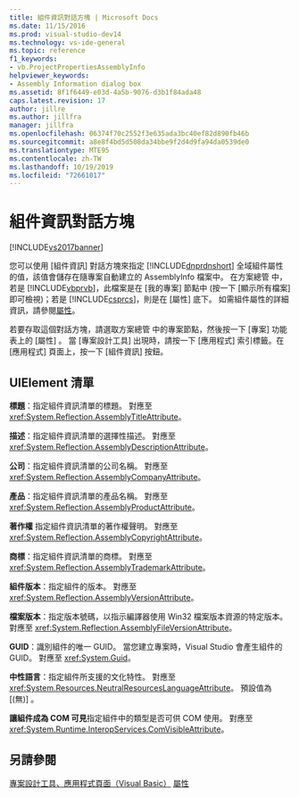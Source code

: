 ```yaml
---
title: 組件資訊對話方塊 | Microsoft Docs
ms.date: 11/15/2016
ms.prod: visual-studio-dev14
ms.technology: vs-ide-general
ms.topic: reference
f1_keywords:
- vb.ProjectPropertiesAssemblyInfo
helpviewer_keywords:
- Assembly Information dialog box
ms.assetid: 8f1f6449-e03d-4a5b-9076-d3b1f84ada48
caps.latest.revision: 17
author: jillre
ms.author: jillfra
manager: jillfra
ms.openlocfilehash: 06374f70c2552f3e635ada3bc40ef82d890fb46b
ms.sourcegitcommit: a8e8f4bd5d508da34bbe9f2d4d9fa94da0539de0
ms.translationtype: MTE95
ms.contentlocale: zh-TW
ms.lasthandoff: 10/19/2019
ms.locfileid: "72661017"
---
```

# <a name="assembly-information-dialog-box"></a>組件資訊對話方塊
[!INCLUDE[vs2017banner](../../includes/vs2017banner.md)]

您可以使用 [組件資訊]  對話方塊來指定 [!INCLUDE[dnprdnshort](../../includes/dnprdnshort-md.md)] 全域組件屬性的值，該值會儲存在隨專案自動建立的 AssemblyInfo 檔案中。 在方案總管  中，若是 [!INCLUDE[vbprvb](../../includes/vbprvb-md.md)]，此檔案是在 [我的專案]  節點中 (按一下 [顯示所有檔案]  即可檢視)；若是 [!INCLUDE[csprcs](../../includes/csprcs-md.md)]，則是在 [屬性]  底下。 如需組件屬性的詳細資訊，請參閱[屬性](https://msdn.microsoft.com/library/ae334cee-d96c-4243-a5e3-06dd7fcaf205)。

 若要存取這個對話方塊，請選取方案總管  中的專案節點，然後按一下 [專案]  功能表上的 [屬性]  。 當 [專案設計工具]  出現時，請按一下 [應用程式]  索引標籤。在 [應用程式]  頁面上，按一下 [組件資訊]  按鈕。

## <a name="uielement-list"></a>UIElement 清單
 **標題**：指定組件資訊清單的標題。 對應至 <xref:System.Reflection.AssemblyTitleAttribute>。

 **描述**：指定組件資訊清單的選擇性描述。 對應至 <xref:System.Reflection.AssemblyDescriptionAttribute>。

 **公司**：指定組件資訊清單的公司名稱。 對應至 <xref:System.Reflection.AssemblyCompanyAttribute>。

 **產品**：指定組件資訊清單的產品名稱。 對應至 <xref:System.Reflection.AssemblyProductAttribute>。

 **著作權** 指定組件資訊清單的著作權聲明。 對應至 <xref:System.Reflection.AssemblyCopyrightAttribute>。

 **商標**：指定組件資訊清單的商標。 對應至 <xref:System.Reflection.AssemblyTrademarkAttribute>。

 **組件版本**：指定組件的版本。 對應至 <xref:System.Reflection.AssemblyVersionAttribute>。

 **檔案版本**：指定版本號碼，以指示編譯器使用 Win32 檔案版本資源的特定版本。 對應至 <xref:System.Reflection.AssemblyFileVersionAttribute>。

 **GUID**：識別組件的唯一 GUID。 當您建立專案時，Visual Studio 會產生組件的 GUID。 對應至 <xref:System.Guid>。

 **中性語言**：指定組件所支援的文化特性。 對應至 <xref:System.Resources.NeutralResourcesLanguageAttribute>。 預設值為 [(無)]  。

 **讓組件成為 COM 可見**指定組件中的類型是否可供 COM 使用。 對應至 <xref:System.Runtime.InteropServices.ComVisibleAttribute>。

## <a name="see-also"></a>另請參閱
 [專案設計工具、應用程式頁面（Visual Basic）](../../ide/reference/application-page-project-designer-visual-basic.md) [屬性](https://msdn.microsoft.com/library/ae334cee-d96c-4243-a5e3-06dd7fcaf205)
